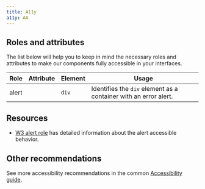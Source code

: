 ```yaml
---
title: A11y
a11y: AA
---
```


## Roles and attributes

The list below will help you to keep in mind the necessary roles and attributes to make our components fully accessible in your interfaces.

| Role  | Attribute | Element | Usage                                                            |
| ----- | --------- | ------- | ---------------------------------------------------------------- |
| alert |           | `div`   | Identifies the `div` element as a container with an error alert. |

## Resources

- [W3 alert role](https://developer.mozilla.org/en-US/docs/Web/Accessibility/ARIA/Roles/alert_role) has detailed information about the alert accessible behavior.

## Other recommendations

See more accessibility recommendations in the common [Accessibility guide](/core-principles/a11y/).
